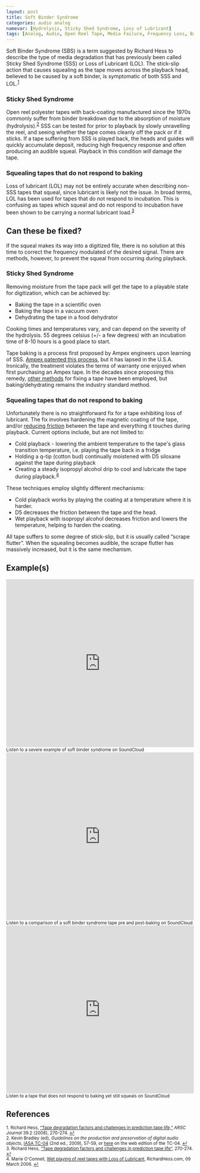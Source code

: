 ```yaml
---
layout: post
title: Soft Binder Syndrome
categories: audio analog
namevar: [Hydrolysis, Sticky Shed Syndrome, Loss of Lubricant]
tags: [Analog, Audio, Open Reel Tape, Media Failure, Frequency Loss, Baking, Common Artifacts]
---
```


Soft Binder Syndrome (SBS) is a term suggested by Richard Hess to describe the type of media degradation that has previously been called Sticky Shed Syndrome (SSS) or Loss of Lubricant (LOL). The stick-slip action that causes squealing as the tape moves across the playback head, believed to be caused by a soft binder, is symptomatic of both SSS and LOL.<sup><a href="#fn1" id="ref1">1</a></sup>

### Sticky Shed Syndrome

Open reel polyester tapes with back-coating manufactured since the 1970s commonly suffer from binder breakdown due to the absorption of moisture (hydrolysis).<sup><a href="#fn2" id="ref2">2</a></sup> SSS can be tested for prior to playback by slowly unravelling the reel, and seeing whether the tape comes cleanly off the pack or if it sticks. If a tape suffering from SSS is played back, the heads and guides will quickly accumulate deposit, reducing high frequency response and often producing an audible squeal. Playback in this condition _will_ damage the tape.

### Squealing tapes that do not respond to baking

Loss of lubricant (LOL) may not be entirely accurate when describing non-SSS tapes that squeal, since lubricant is likely not the issue. In broad terms, LOL has been used for tapes that do not respond to incubation. This is confusing as tapes which squeal and do not respond to incubation have been shown to be carrying a normal lubricant load.<sup><a href="#fn3" id="ref3">3</a></sup>

## Can these be fixed?

If the squeal makes its way into a digitized file, there is no solution at this time to correct the frequency modulated of the desired signal. There are methods, however, to prevent the squeal from occurring during playback.

### Sticky Shed Syndrome

Removing moisture from the tape pack will get the tape to a playable state for digitization, which can be achieved by:

* Baking the tape in a scientific oven
* Baking the tape in a vacuum oven
* Dehydrating the tape in a food dehydrator

Cooking times and temperatures vary, and can depend on the severity of the hydrolysis. 55 degrees celsius (+/- a few degrees) with an incubation time of 8-10 hours is a good place to start.

Tape baking is a process first proposed by Ampex engineers upon learning of SSS. [Ampex patented this process](http://www.richardhess.net/restoration_notes/USP5236790.pdf), but it has lapsed in the U.S.A. Ironically, the treatment violates the terms of warranty one enjoyed when first purchasing an Ampex tape.  In the decades since proposing this remedy, [other methods](http://www.rezerex.com/thestickyshedsolution.html) for fixing a tape have been employed, but baking/dehydrating remains the industry standard method.

### Squealing tapes that do not respond to baking

Unfortunately there is no straightforward fix for a tape exhibiting loss of lubricant. The fix involves hardening the magnetic coating of the tape, and/or [reducing friction](http://arsc-aaa.invisionzone.com/forums/index.php?showtopic=481) between the tape and everything it touches during playback. Current options include, but are not limited to:

* Cold playback - lowering the ambient temperature to the tape's glass transition temperature, i.e. playing the tape back in a fridge
* Holding a q-tip (cotton bud) continually moistened with D5 siloxane against the tape during playback
* Creating a steady isopropyl alcohol drip to cool and lubricate the tape during playback.<sup><a href="#fn4" id="ref4">4</a></sup>

These techniques employ slightly different mechanisms:

* Cold playback works by playing the coating at a temperature where it is harder.
* D5 decreases the friction between the tape and the head.
* Wet playback with isopropyl alcohol decreases friction and lowers the temperature, helping to harden the coating.

All tape suffers to some degree of stick-slip, but it is usually called “scrape flutter”. When the squealing becomes audible, the scrape flutter has massively increased, but it is the same mechanism.

## Example(s)

<iframe width="100%" height="450" scrolling="no" frameborder="no" src="https://w.soundcloud.com/player/?url=https%3A//api.soundcloud.com/tracks/96926569&amp;auto_play=false&amp;hide_related=false&amp;show_comments=true&amp;show_user=true&amp;show_reposts=false&amp;visual=true"></iframe><sub>Listen to a severe example of soft binder syndrome on SoundCloud</sub>

<iframe width="100%" height="450" scrolling="no" frameborder="no" src="https://w.soundcloud.com/player/?url=https%3A//api.soundcloud.com/tracks/96926974&amp;auto_play=false&amp;hide_related=false&amp;show_comments=true&amp;show_user=true&amp;show_reposts=false&amp;visual=true"></iframe><sub>Listen to a comparison of a soft binder syndrome tape pre and post-baking on SoundCloud</sub>

<iframe width="100%" height="450" scrolling="no" frameborder="no" src="https://w.soundcloud.com/player/?url=https%3A//api.soundcloud.com/tracks/96927263&amp;auto_play=false&amp;hide_related=false&amp;show_comments=true&amp;show_user=true&amp;show_reposts=false&amp;visual=true"></iframe><sub>Listen to a tape that does not respond to baking yet still squeals on SoundCloud</sub>

## References

<sup id="fn1">1. Richard Hess, [“Tape degradation factors and challenges in prediction tape life,”](http://www.richardhess.com/tape/history/HESS_Tape_Degradation_ARSC_Journal_39-2.pdf) _ARSC Journal_ 39.2 (2008), 270-274. <a href="#ref1" title="Jump back to footnote 1 in the text.">↩</a></sup>   
<sup id="fn2">2. Kevin Bradley (ed), _Guidelines on the production and preservation of digital audio objects_, [IASA TC-04](http://www.iasa-web.org/tc04/audio-preservation) (2nd ed., 2009), 57-59, or [here](http://www.iasa-web.org/tc04/magnetic-tapes-cleaning-and-carrier-restoration) on the web edition of the TC-04. <a href="#ref2" title="Jump back to footnote 2 in the text.">↩</a></sup>  
<sup id="fn3">3. Richard Hess, [“Tape degradation factors and challenges in prediction tape life”](http://www.richardhess.com/tape/history/HESS_Tape_Degradation_ARSC_Journal_39-2.pdf), 270-274. <a href="#ref3" title="Jump back to footnote 3 in the text.">↩</a></sup>  
<sup id="fn4">4. Marie O'Connell, [Wet playing of reel tapes with Loss of Lubricant](http://richardhess.com/notes/2006/03/09/wet-playing-of-reel-tapes-with-loss-of-lubricant-a-guest-article-by-marie-oconnell), RichardHess.com, 09 March 2006. <a href="#ref4" title="Jump back to footnote 4 in the text.">↩</a></sup> 
